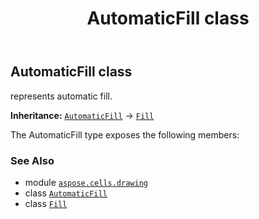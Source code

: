 ﻿---
title: AutomaticFill class
second_title: Aspose.Cells for Python via .NET API References
description: 
type: docs
weight: 30
url: /aspose.cells.drawing/automaticfill/
is_root: false
---

## AutomaticFill class

represents automatic fill.



**Inheritance:** [`AutomaticFill`](/cells/python-net/aspose.cells.drawing/automaticfill) → 
[`Fill`](/cells/python-net/aspose.cells.drawing/fill)



The AutomaticFill type exposes the following members:


### See Also
* module [`aspose.cells.drawing`](..)
* class [`AutomaticFill`](/cells/python-net/aspose.cells.drawing/automaticfill)
* class [`Fill`](/cells/python-net/aspose.cells.drawing/fill)
